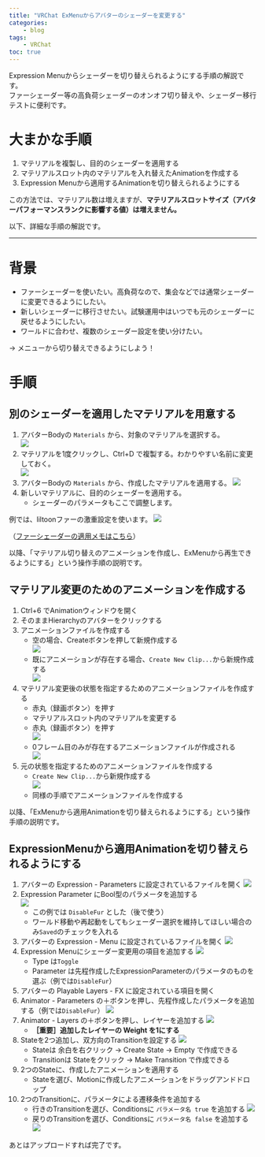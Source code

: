 ```yaml
---
title: "VRChat ExMenuからアバターのシェーダーを変更する"
categories:
    - blog
tags:
    - VRChat
toc: true
---
```


Expression Menuからシェーダーを切り替えられるようにする手順の解説です。  
ファーシェーダー等の高負荷シェーダーのオンオフ切り替えや、シェーダー移行テストに便利です。

# 大まかな手順

1. マテリアルを複製し、目的のシェーダーを適用する
1. マテリアルスロット内のマテリアルを入れ替えたAnimationを作成する
1. Expression Menuから適用するAnimationを切り替えられるようにする

この方法では、マテリアル数は増えますが、**マテリアルスロットサイズ（アバターパフォーマンスランクに影響する値）は増えません。**

以下、詳細な手順の解説です。

---

# 背景

* ファーシェーダーを使いたい。高負荷なので、集会などでは通常シェーダーに変更できるようにしたい。
* 新しいシェーダーに移行させたい。試験運用中はいつでも元のシェーダーに戻せるようにしたい。
* ワールドに合わせ、複数のシェーダー設定を使い分けたい。

→ メニューから切り替えできるようにしよう！

# 手順

## 別のシェーダーを適用したマテリアルを用意する

1. アバターBodyの `Materials` から、対象のマテリアルを選択する。  
![](/assets/2023/2023-01-03-vrchat-switch-shader-from-exmenu/select_material.png)
1. マテリアルを1度クリックし、Ctrl+D で複製する。わかりやすい名前に変更しておく。  
![](/assets/2023/2023-01-03-vrchat-switch-shader-from-exmenu/duplicate_material.png)
1. アバターBodyの `Materials` から、作成したマテリアルを適用する。
![](/assets/2023/2023-01-03-vrchat-switch-shader-from-exmenu/apply_new_material.png)
1. 新しいマテリアルに、目的のシェーダーを適用する。
    * シェーダーのパラメータもここで調整します。

例では、liltoonファーの激重設定を使います。
![](/assets/2023/2023-01-03-vrchat-switch-shader-from-exmenu/fur_shader.jpg)

（[ファーシェーダーの適用メモはこちら](https://aruma256.github.io/blog/2022/11/02/liltoon-fur.html)）

以降、「マテリアル切り替えのアニメーションを作成し、ExMenuから再生できるようにする」という操作手順の説明です。

## マテリアル変更のためのアニメーションを作成する

1. Ctrl+6 でAnimationウィンドウを開く
1. そのままHierarchyのアバターをクリックする
1. アニメーションファイルを作成する
    * 空の場合、Createボタンを押して新規作成する  
    ![](/assets/2023/2023-01-03-vrchat-switch-shader-from-exmenu/create_animation_file.png)
    * 既にアニメーションが存在する場合、`Create New Clip...`から新規作成する  
    ![](/assets/2023/2023-01-03-vrchat-switch-shader-from-exmenu/create_revert_animation.png)
1. マテリアル変更後の状態を指定するためのアニメーションファイルを作成する
    * 赤丸（録画ボタン）を押す
    * マテリアルスロット内のマテリアルを変更する
    * 赤丸（録画ボタン）を押す  
    ![](/assets/2023/2023-01-03-vrchat-switch-shader-from-exmenu/record_animation.png)
    * 0フレーム目のみが存在するアニメーションファイルが作成される  
    ![](/assets/2023/2023-01-03-vrchat-switch-shader-from-exmenu/animation_created.png)
1. 元の状態を指定するためのアニメーションファイルを作成する
    * `Create New Clip...`から新規作成する  
    ![](/assets/2023/2023-01-03-vrchat-switch-shader-from-exmenu/create_revert_animation.png)
    * 同様の手順でアニメーションファイルを作成する

以降、「ExMenuから適用Animationを切り替えられるようにする」という操作手順の説明です。

## ExpressionMenuから適用Animationを切り替えられるようにする

1. アバターの Expression - Parameters に設定されているファイルを開く
![](/assets/2023/2023-01-03-vrchat-switch-shader-from-exmenu/avatar_expressions.png)
1. Expression Parameter にBool型のパラメータを追加する  
![](/assets/2023/2023-01-03-vrchat-switch-shader-from-exmenu/add_param.png)
    * この例では `DisableFur` とした（後で使う）
    * ワールド移動や再起動をしてもシェーダー選択を維持してほしい場合のみ`Saved`のチェックを入れる
1. アバターの Expression - Menu に設定されているファイルを開く
![](/assets/2023/2023-01-03-vrchat-switch-shader-from-exmenu/avatar_expressions.png)
1. Expression Menuにシェーダー変更用の項目を追加する
![](/assets/2023/2023-01-03-vrchat-switch-shader-from-exmenu/exmenu.png)
    * Type は`Toggle`
    * Parameter は先程作成したExpressionParameterのパラメータのものを選ぶ（例では`DisableFur`）
1. アバターの Playable Layers - FX に設定されている項目を開く
1. Animator - Parameters の＋ボタンを押し、先程作成したパラメータを追加する（例では`DisableFur`）
![](/assets/2023/2023-01-03-vrchat-switch-shader-from-exmenu/fx_parameter.png)
1. Animator - Layers の＋ボタンを押し、レイヤーを追加する
![](/assets/2023/2023-01-03-vrchat-switch-shader-from-exmenu/create_layer.png)
    * **［重要］追加したレイヤーの Weight を1にする**
1. Stateを2つ追加し、双方向のTransitionを設定する
![](/assets/2023/2023-01-03-vrchat-switch-shader-from-exmenu/states.png)
    * Stateは 余白を右クリック → Create State → Empty で作成できる
    * Transitionは Stateをクリック → Make Transition で作成できる
1. 2つのStateに、作成したアニメーションを適用する
    * Stateを選び、Motionに作成したアニメーションをドラッグアンドドロップ
1. 2つのTransitionに、パラメータによる遷移条件を追加する
    * 行きのTransitionを選び、Conditionsに `パラメータ名 true` を追加する
    ![](/assets/2023/2023-01-03-vrchat-switch-shader-from-exmenu/conditions.png)
    * 戻りのTransitionを選び、Conditionsに `パラメータ名 false` を追加する
    ![](/assets/2023/2023-01-03-vrchat-switch-shader-from-exmenu/conditions_2.png)

あとはアップロードすれば完了です。
